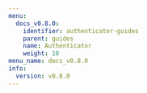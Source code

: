 ```yaml
---
menu:
  docs_v0.8.0:
    identifier: authenticator-guides
    parent: guides
    name: Authenticator
    weight: 10
menu_name: docs_v0.8.0
info:
  version: v0.8.0
---
```


